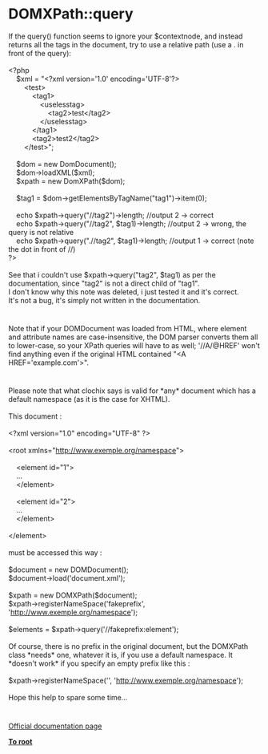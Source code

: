 # DOMXPath::query




<div class="phpcode"><span class="html">
If the query() function seems to ignore your $contextnode, and instead returns all the tags in the document, try to use a relative path (use a . in front of the query):<br><br><span class="default">&lt;?php<br>&#xA0; &#xA0; $xml </span><span class="keyword">= </span><span class="string">&quot;&lt;?xml version=&apos;1.0&apos; encoding=&apos;UTF-8&apos;?&gt;<br>&#xA0; &#xA0; &#xA0; &#xA0; &lt;test&gt;<br>&#xA0; &#xA0; &#xA0; &#xA0; &#xA0; &#xA0; &lt;tag1&gt;<br>&#xA0; &#xA0; &#xA0; &#xA0; &#xA0; &#xA0; &#xA0; &#xA0; &lt;uselesstag&gt;<br>&#xA0; &#xA0; &#xA0; &#xA0; &#xA0; &#xA0; &#xA0; &#xA0; &#xA0; &#xA0; &lt;tag2&gt;test&lt;/tag2&gt;<br>&#xA0; &#xA0; &#xA0; &#xA0; &#xA0; &#xA0; &#xA0; &#xA0; &lt;/uselesstag&gt;<br>&#xA0; &#xA0; &#xA0; &#xA0; &#xA0; &#xA0; &lt;/tag1&gt;<br>&#xA0; &#xA0; &#xA0; &#xA0; &#xA0; &#xA0; &lt;tag2&gt;test2&lt;/tag2&gt;<br>&#xA0; &#xA0; &#xA0; &#xA0; &lt;/test&gt;&quot;</span><span class="keyword">;<br>&#xA0;&#xA0; <br>&#xA0; &#xA0; </span><span class="default">$dom </span><span class="keyword">= new </span><span class="default">DomDocument</span><span class="keyword">();<br>&#xA0; &#xA0; </span><span class="default">$dom</span><span class="keyword">-&gt;</span><span class="default">loadXML</span><span class="keyword">(</span><span class="default">$xml</span><span class="keyword">);<br>&#xA0; &#xA0; </span><span class="default">$xpath </span><span class="keyword">= new </span><span class="default">DomXPath</span><span class="keyword">(</span><span class="default">$dom</span><span class="keyword">);<br>&#xA0;&#xA0; <br>&#xA0; &#xA0; </span><span class="default">$tag1 </span><span class="keyword">= </span><span class="default">$dom</span><span class="keyword">-&gt;</span><span class="default">getElementsByTagName</span><span class="keyword">(</span><span class="string">&quot;tag1&quot;</span><span class="keyword">)-&gt;</span><span class="default">item</span><span class="keyword">(</span><span class="default">0</span><span class="keyword">);<br>&#xA0;&#xA0; <br>&#xA0; &#xA0; echo </span><span class="default">$xpath</span><span class="keyword">-&gt;</span><span class="default">query</span><span class="keyword">(</span><span class="string">&quot;//tag2&quot;</span><span class="keyword">)-&gt;</span><span class="default">length</span><span class="keyword">; </span><span class="comment">//output 2 -&gt; correct<br>&#xA0; &#xA0; </span><span class="keyword">echo </span><span class="default">$xpath</span><span class="keyword">-&gt;</span><span class="default">query</span><span class="keyword">(</span><span class="string">&quot;//tag2&quot;</span><span class="keyword">, </span><span class="default">$tag1</span><span class="keyword">)-&gt;</span><span class="default">length</span><span class="keyword">; </span><span class="comment">//output 2 -&gt; wrong, the query is not relative<br>&#xA0; &#xA0; </span><span class="keyword">echo </span><span class="default">$xpath</span><span class="keyword">-&gt;</span><span class="default">query</span><span class="keyword">(</span><span class="string">&quot;.//tag2&quot;</span><span class="keyword">, </span><span class="default">$tag1</span><span class="keyword">)-&gt;</span><span class="default">length</span><span class="keyword">; </span><span class="comment">//output 1 -&gt; correct (note the dot in front of //)<br></span><span class="default">?&gt;<br></span><br>See that i couldn&apos;t use $xpath-&gt;query(&quot;tag2&quot;, $tag1) as per the documentation, since &quot;tag2&quot; is not a direct child of &quot;tag1&quot;.<br>I don&apos;t know why this note was deleted, i just tested it and it&apos;s correct.<br>It&apos;s not a bug, it&apos;s simply not written in the documentation.</span>
</div>
  

#


<div class="phpcode"><span class="html">
Note that if your DOMDocument was loaded from HTML, where element and attribute names are case-insensitive, the DOM parser converts them all to lower-case, so your XPath queries will have to as well; &apos;//A/@HREF&apos; won&apos;t find anything even if the original HTML contained &quot;&lt;A HREF=&apos;example.com&apos;&gt;&quot;.</span>
</div>
  

#


<div class="phpcode"><span class="html">
Please note that what clochix says is valid for *any* document which has a default namespace (as it is the case for XHTML).<br><br>This document :<br><br>&lt;?xml version=&quot;1.0&quot; encoding=&quot;UTF-8&quot; ?&gt;<br><br>&lt;root xmlns=&quot;<a href="http://www.exemple.org/namespace" rel="nofollow" target="_blank">http://www.exemple.org/namespace</a>&quot;&gt;<br><br>&#xA0; &#xA0; &lt;element id=&quot;1&quot;&gt;<br>&#xA0; &#xA0; ...<br>&#xA0; &#xA0; &lt;/element&gt;<br><br>&#xA0; &#xA0; &lt;element id=&quot;2&quot;&gt;<br>&#xA0; &#xA0; ...<br>&#xA0; &#xA0; &lt;/element&gt;<br><br>&lt;/element&gt;<br><br>must be accessed this way :<br><br>$document = new DOMDocument();<br>$document-&gt;load(&apos;document.xml&apos;);<br><br>$xpath = new DOMXPath($document);<br>$xpath-&gt;registerNameSpace(&apos;fakeprefix&apos;, &apos;<a href="http://www.exemple.org/namespace" rel="nofollow" target="_blank">http://www.exemple.org/namespace</a>&apos;);<br><br>$elements = $xpath-&gt;query(&apos;//fakeprefix:element&apos;);<br><br>Of course, there is no prefix in the original document, but the DOMXPath class *needs* one, whatever it is, if you use a default namespace. It *doesn&apos;t work* if you specify an empty prefix like this :<br><br>$xpath-&gt;registerNameSpace(&apos;&apos;, &apos;<a href="http://www.exemple.org/namespace" rel="nofollow" target="_blank">http://www.exemple.org/namespace</a>&apos;);<br><br>Hope this help to spare some time...</span>
</div>
  

#

[Official documentation page](https://www.php.net/manual/en/domxpath.query.php)

**[To root](/README.md)**